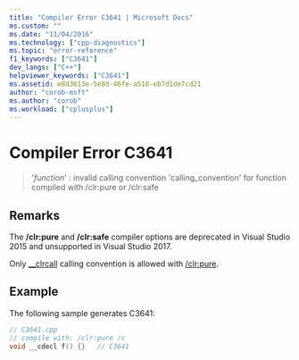 ```yaml
---
title: "Compiler Error C3641 | Microsoft Docs"
ms.custom: ""
ms.date: "11/04/2016"
ms.technology: ["cpp-diagnostics"]
ms.topic: "error-reference"
f1_keywords: ["C3641"]
dev_langs: ["C++"]
helpviewer_keywords: ["C3641"]
ms.assetid: e8d3613e-5e8d-46fe-a516-eb7d1de7cd21
author: "corob-msft"
ms.author: "corob"
ms.workload: ["cplusplus"]
---
```

# Compiler Error C3641

> '*function*' : invalid calling convention 'calling_convention' for function compiled with /clr:pure or /clr:safe

## Remarks

The **/clr:pure** and **/clr:safe** compiler options are deprecated in Visual Studio 2015 and unsupported in Visual Studio 2017.

Only [__clrcall](../../cpp/clrcall.md) calling convention is allowed with [/clr:pure](../../build/reference/clr-common-language-runtime-compilation.md).

## Example

The following sample generates C3641:

```cpp
// C3641.cpp
// compile with: /clr:pure /c
void __cdecl f() {}   // C3641
```